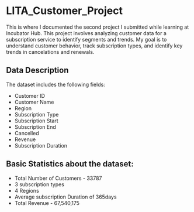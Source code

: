 # LITA_Customer_Project

This is where I documented the second project I submitted while learning at Incubator Hub. This project involves analyzing customer data for a subscription service to identify segments and trends. My goal is to understand customer behavior, track subscription types, and identify key trends in cancelations and renewals.

## Data Description
The dataset includes the following fields:
- Customer ID
- Customer Name
- Region
- Subscription Type
- Subscription Start
- Subscription End
- Cancelled
- Revenue
- Subscription Duration

## Basic Statistics about the dataset:
- Total Number of Customers - 33787
- 3 subscription types
- 4 Regions
- Average subscription Duration of 365days
- Total Revenue - 67,540,175
